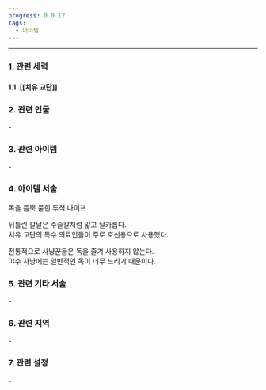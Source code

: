 ```yaml
---
progress: 0.0.12
tags:
  - 아이템
---
```

---
### 1. 관련 세력 
#### 1.1. [[치유 교단]]

### 2. 관련 인물
\-

### 3. 관련 아이템
\-


### 4. 아이템 서술
독을 듬뿍 묻힌 투척 나이프.  
  
뒤틀린 칼날은 수술칼처럼 얇고 날카롭다.  
치유 교단의 특수 의료인들이 주로 호신용으로 사용했다.  
  
전통적으로 사냥꾼들은 독을 즐겨 사용하지 않는다.  
야수 사냥에는 일반적인 독이 너무 느리기 때문이다.

### 5. 관련 기타 서술
\-
### 6. 관련 지역
\-

### 7. 관련 설정
\-